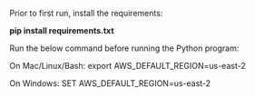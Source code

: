 Prior to first run, install the requirements:

**pip install requirements.txt**

Run the below command before running the Python program:

On Mac/Linux/Bash: export AWS_DEFAULT_REGION=us-east-2

On Windows: SET AWS_DEFAULT_REGION=us-east-2
